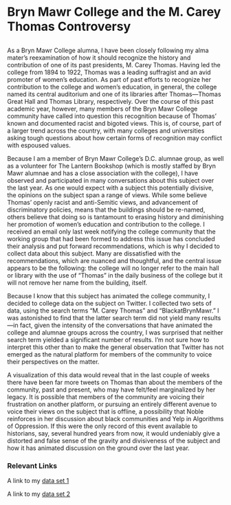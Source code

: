 # Bryn Mawr College and the M. Carey Thomas Controversy

## 

As a Bryn Mawr College alumna, I have been closely following my alma mater’s reexamination of how it should recognize the history and contribution of one of its past presidents, M. Carey Thomas. Having led the college from 1894 to 1922, Thomas was a leading suffragist and an avid promoter of women’s education. As part of past efforts to recognize her contribution to the college and women’s education, in general, the college named its central auditorium and one of its libraries after Thomas—Thomas Great Hall and Thomas Library, respectively. Over the course of this past academic year, however, many members of the Bryn Mawr College community have called into question this recognition because of Thomas’ known and documented racist and bigoted views. This is, of course, part of a larger trend across the country, with many colleges and universities asking tough questions about how certain forms of recognition may conflict with espoused values.

Because I am a member of Bryn Mawr College’s D.C. alumnae group, as well as a volunteer for The Lantern Bookshop (which is mostly staffed by Bryn Mawr alumnae and has a close association with the college), I have observed and participated in many conversations about this subject over the last year. As one would expect with a subject this potentially divisive, the opinions on the subject span a range of views. While some believe Thomas’ openly racist and anti-Semitic views, and advancement of discriminatory policies, means that the buildings should be re-named, others believe that doing so is tantamount to erasing history and diminishing her promotion of women’s education and contribution to the college. I received an email only last week notifying the college community that the working group that had been formed to address this issue has concluded their analysis and put forward recommendations, which is why I decided to collect data about this subject. Many are dissatisfied with the recommendations, which are nuanced and thoughtful, and the central issue appears to be the following: the college will no longer refer to the main hall or library with the use of “Thomas” in the daily business of the college but it will not remove her name from the building, itself.

Because I know that this subject has animated the college community, I decided to college data on the subject on Twitter. I collected two sets of data, using the search terms “M. Carey Thomas” and “BlackatBrynMawr.” I was astonished to find that the latter search term did not yield many results—in fact, given the intensity of the conversations that have animated the college and alumnae groups across the country, I was surprised that neither search term yielded a significant number of results. I’m not sure how to interpret this other than to make the general observation that Twitter has not emerged as the natural platform for members of the community to voice their perspectives on the matter.

A visualization of this data would reveal that in the last couple of weeks there have been far more tweets on Thomas than about the members of the community, past and present, who may have felt/feel marginalized by her legacy. It is possible that members of the community are voicing their frustration on another platform, or pursuing an entirely different avenue to voice their views on the subject that is offline, a possibility that Noble reinforces in her discussion about black communities and Yelp in Algorithms of Oppression. If this were the only record of this event available to historians, say, several hundred years from now, it would undeniably give a distorted and false sense of the gravity and divisiveness of the subject and how it has animated discussion on the ground over the last year.

### Relevant Links

A link to my [data set 1](https://github.com/aahy/datastory/raw/master/data/BMCtweets.csv)

A link to my [data set 2](https://github.com/aahy/datastory/raw/master/data/BlackBMC.csv)

